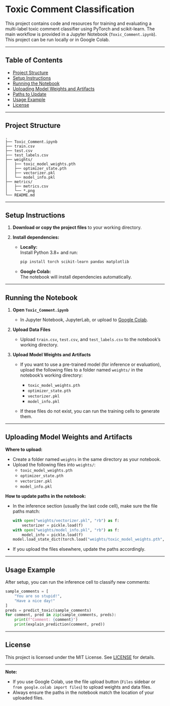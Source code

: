 # Toxic Comment Classification

This project contains code and resources for training and evaluating a multi-label toxic comment classifier using PyTorch and scikit-learn. The main workflow is provided in a Jupyter Notebook (`Toxic_Comment.ipynb`). This project can be run locally or in Google Colab.

---

## Table of Contents

- [Project Structure](#project-structure)
- [Setup Instructions](#setup-instructions)
- [Running the Notebook](#running-the-notebook)
- [Uploading Model Weights and Artifacts](#uploading-model-weights-and-artifacts)
- [Paths to Update](#paths-to-update)
- [Usage Example](#usage-example)
- [License](#license)

---

## Project Structure

```
.
├── Toxic_Comment.ipynb
├── train.csv
├── test.csv
├── test_labels.csv
├── weights/
│   ├── toxic_model_weights.pth
│   ├── optimizer_state.pth
│   ├── vectorizer.pkl
│   └── model_info.pkl
├── metrics/
│   ├── metrics.csv
│   └── *.png
└── README.md
```

---

## Setup Instructions

1. **Download or copy the project files** to your working directory.

2. **Install dependencies:**

    - **Locally:**  
      Install Python 3.8+ and run:
      ```sh
      pip install torch scikit-learn pandas matplotlib
      ```

    - **Google Colab:**  
      The notebook will install dependencies automatically.

---

## Running the Notebook

1. **Open `Toxic_Comment.ipynb`**  
   - In Jupyter Notebook, JupyterLab, or upload to [Google Colab](https://colab.research.google.com/).

2. **Upload Data Files**  
   - Upload `train.csv`, `test.csv`, and `test_labels.csv` to the notebook’s working directory.

3. **Upload Model Weights and Artifacts**  
   - If you want to use a pre-trained model (for inference or evaluation), upload the following files to a folder named `weights/` in the notebook’s working directory:
     - `toxic_model_weights.pth`
     - `optimizer_state.pth`
     - `vectorizer.pkl`
     - `model_info.pkl`

   - If these files do not exist, you can run the training cells to generate them.

---

## Uploading Model Weights and Artifacts

**Where to upload:**

- Create a folder named `weights` in the same directory as your notebook.
- Upload the following files into `weights/`:
    - `toxic_model_weights.pth`
    - `optimizer_state.pth`
    - `vectorizer.pkl`
    - `model_info.pkl`

**How to update paths in the notebook:**

- In the inference section (usually the last code cell), make sure the file paths match:
    ```python
    with open("weights/vectorizer.pkl", "rb") as f:
        vectorizer = pickle.load(f)
    with open("weights/model_info.pkl", "rb") as f:
        model_info = pickle.load(f)
    model.load_state_dict(torch.load("weights/toxic_model_weights.pth", map_location=device))
    ```

- If you upload the files elsewhere, update the paths accordingly.

---

## Usage Example

After setup, you can run the inference cell to classify new comments:

```python
sample_comments = [
    "You are so stupid!",
    "Have a nice day!"
]
preds = predict_toxic(sample_comments)
for comment, pred in zip(sample_comments, preds):
    print(f"Comment: {comment}")
    print(explain_prediction(comment, pred))
```

---

## License

This project is licensed under the MIT License. See [LICENSE](LICENSE) for details.

---

**Note:**  
- If you use Google Colab, use the file upload button (`Files` sidebar or `from google.colab import files`) to upload weights and data files.
- Always ensure the paths in the notebook match the location of your uploaded files.